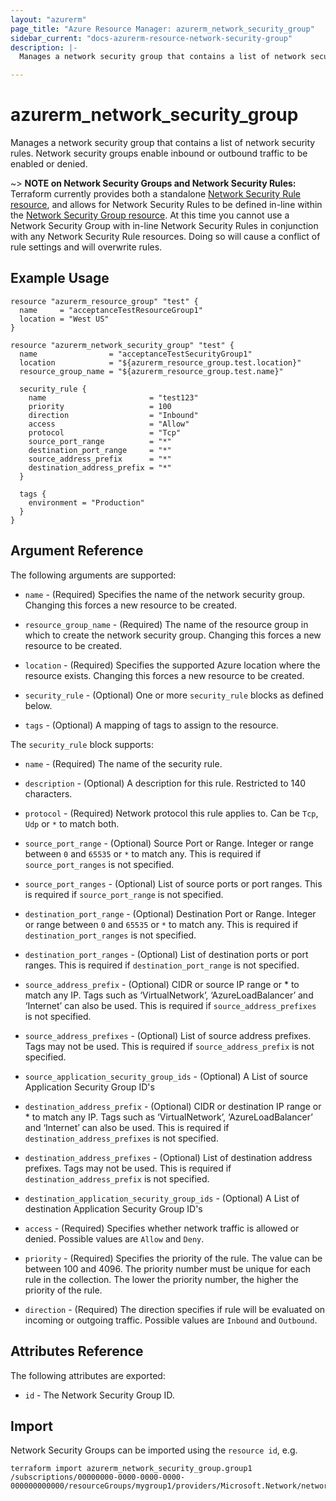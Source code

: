 ```yaml
---
layout: "azurerm"
page_title: "Azure Resource Manager: azurerm_network_security_group"
sidebar_current: "docs-azurerm-resource-network-security-group"
description: |-
  Manages a network security group that contains a list of network security rules. Network security groups enable inbound or outbound traffic to be enabled or denied.

---
```


# azurerm_network_security_group

Manages a network security group that contains a list of network security rules.  Network security groups enable inbound or outbound traffic to be enabled or denied.

~> **NOTE on Network Security Groups and Network Security Rules:** Terraform currently
provides both a standalone [Network Security Rule resource](network_security_rule.html), and allows for Network Security Rules to be defined in-line within the [Network Security Group resource](network_security_group.html).
At this time you cannot use a Network Security Group with in-line Network Security Rules in conjunction with any Network Security Rule resources. Doing so will cause a conflict of rule settings and will overwrite rules.

## Example Usage

```hcl
resource "azurerm_resource_group" "test" {
  name     = "acceptanceTestResourceGroup1"
  location = "West US"
}

resource "azurerm_network_security_group" "test" {
  name                = "acceptanceTestSecurityGroup1"
  location            = "${azurerm_resource_group.test.location}"
  resource_group_name = "${azurerm_resource_group.test.name}"

  security_rule {
    name                       = "test123"
    priority                   = 100
    direction                  = "Inbound"
    access                     = "Allow"
    protocol                   = "Tcp"
    source_port_range          = "*"
    destination_port_range     = "*"
    source_address_prefix      = "*"
    destination_address_prefix = "*"
  }

  tags {
    environment = "Production"
  }
}
```

## Argument Reference

The following arguments are supported:

* `name` - (Required) Specifies the name of the network security group. Changing this forces a new resource to be created.

* `resource_group_name` - (Required) The name of the resource group in which to create the network security group. Changing this forces a new resource to be created.

* `location` - (Required) Specifies the supported Azure location where the resource exists. Changing this forces a new resource to be created.

* `security_rule` - (Optional) One or more `security_rule` blocks as defined below.

* `tags` - (Optional) A mapping of tags to assign to the resource.


The `security_rule` block supports:

* `name` - (Required) The name of the security rule.

* `description` - (Optional) A description for this rule. Restricted to 140 characters.

* `protocol` - (Required) Network protocol this rule applies to. Can be `Tcp`, `Udp` or `*` to match both.

* `source_port_range` - (Optional) Source Port or Range. Integer or range between `0` and `65535` or `*` to match any. This is required if `source_port_ranges` is not specified.

* `source_port_ranges` - (Optional) List of source ports or port ranges. This is required if `source_port_range` is not specified.

* `destination_port_range` - (Optional) Destination Port or Range. Integer or range between `0` and `65535` or `*` to match any. This is required if `destination_port_ranges` is not specified.

* `destination_port_ranges` - (Optional) List of destination ports or port ranges. This is required if `destination_port_range` is not specified.

* `source_address_prefix` - (Optional) CIDR or source IP range or * to match any IP. Tags such as ‘VirtualNetwork’, ‘AzureLoadBalancer’ and ‘Internet’ can also be used. This is required if `source_address_prefixes` is not specified.

* `source_address_prefixes` - (Optional) List of source address prefixes. Tags may not be used. This is required if `source_address_prefix` is not specified.

* `source_application_security_group_ids` - (Optional) A List of source Application Security Group ID's

* `destination_address_prefix` - (Optional) CIDR or destination IP range or * to match any IP. Tags such as ‘VirtualNetwork’, ‘AzureLoadBalancer’ and ‘Internet’ can also be used. This is required if `destination_address_prefixes` is not specified.

* `destination_address_prefixes` - (Optional) List of destination address prefixes. Tags may not be used. This is required if `destination_address_prefix` is not specified.

* `destination_application_security_group_ids` - (Optional) A List of destination Application Security Group ID's

* `access` - (Required) Specifies whether network traffic is allowed or denied. Possible values are `Allow` and `Deny`.

* `priority` - (Required) Specifies the priority of the rule. The value can be between 100 and 4096. The priority number must be unique for each rule in the collection. The lower the priority number, the higher the priority of the rule.

* `direction` - (Required) The direction specifies if rule will be evaluated on incoming or outgoing traffic. Possible values are `Inbound` and `Outbound`.


## Attributes Reference

The following attributes are exported:

* `id` - The Network Security Group ID.


## Import

Network Security Groups can be imported using the `resource id`, e.g.

```shell
terraform import azurerm_network_security_group.group1 /subscriptions/00000000-0000-0000-0000-000000000000/resourceGroups/mygroup1/providers/Microsoft.Network/networkSecurityGroups/mySecurityGroup
```
